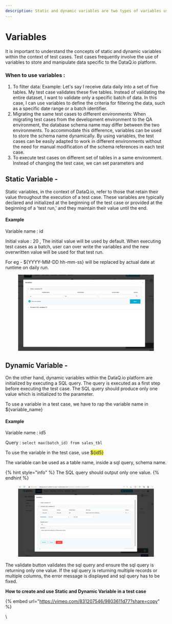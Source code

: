 ```yaml
---
description: Static and dynamic variables are two types of variables used in test cases.
---
```


# Variables

It is important to understand the concepts of static and dynamic variables within the context of test cases. Test cases frequently involve the use of variables to store and manipulate data specific to the DataQ.io platform.



### When to use variables :

1. To filter data: Example: Let's say I receive data daily into a set of five tables. My test case validates these five tables. Instead of validating the entire dataset, I want to validate only a specific batch of data. In this case, I can use variables to define the criteria for filtering the data, such as a specific date range or a batch identifier.
2. Migrating the same test cases to different environments: When migrating test cases from the development environment to the QA environment, the database schema name may differ between the two environments. To accommodate this difference, variables can be used to store the schema name dynamically. By using variables, the test cases can be easily adapted to work in different environments without the need for manual modification of the schema references in each test case.
3. To execute test cases on different set of tables in a same environment. Instead of changing the test case, we can set parameters and



## Static Variable -&#x20;

Static variables, in the context of DataQ.io, refer to those that retain their value throughout the execution of a test case. These variables are typically declared and initialized at the beginning of the test case or provided at the beginning of a 'test run,' and they maintain their value until the end.

#### Example

Variable name : id

Initial value : 20  ,  The initial value will be used by default. When executing test cases as a batch, user can over write the variables and the new overwritten value will be used for that test run.

For eg - ${YYYY-MM-DD hh-mm-ss} will be replaced by actual date at runtime on daily run.

<figure><img src="../../../.gitbook/assets/image (82).png" alt=""><figcaption></figcaption></figure>

## **Dynamic Variable** -&#x20;

On the other hand, dynamic variables within the DataQ.io platform are initialized by executing a SQL query. The query is executed as a first step before executing the test case. The SQL query should produce only one value which is initialized to the parameter.&#x20;

To use a variable in a test case, we have to rap the variable name in ${variable\_name}

#### Example

Variable name : id5

Query : `select max(batch_id) from sales_tbl`

To use the variable in the test case, use <mark style="color:blue;">${id5}</mark>

The variable can be used as a table name, inside a sql query, schema name.&#x20;

{% hint style="info" %}
The SQL query should output only one value.
{% endhint %}

<figure><img src="../../../.gitbook/assets/image (73).png" alt=""><figcaption></figcaption></figure>

The validate button validates the sql query and ensure the sql query is returning only one value. If the sql query is returning multiple records or multiple columns, the error message is displayed and sql query has to be fixed.



**How to create and use Static and Dynamic Variable in a test case**

{% embed url="https://vimeo.com/831207546/9803611d77?share=copy" %}



\
